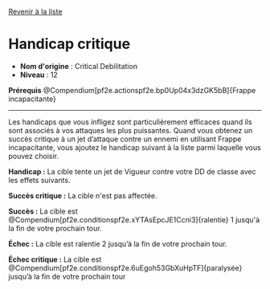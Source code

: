 [Revenir à la liste](list.md)

# Handicap critique

 * **Nom d'origine** : Critical Debilitation
 * **Niveau** : 12


<p><strong>Prérequis</strong> @Compendium[pf2e.actionspf2e.bp0Up04x3dzGK5bB]{Frappe incapacitante}</p>
<hr>
<p>Les handicaps que vous infligez sont particulièrement efficaces quand ils sont associés à vos attaques les plus puissantes. Quand vous obtenez un succès critique à un jet d’attaque contre un ennemi en utilisant Frappe incapacitante, vous ajoutez le handicap suivant à la liste parmi laquelle vous pouvez choisir.</p>
<p><strong>Handicap :</strong> La cible tente un jet de Vigueur contre votre DD de classe avec les effets suivants.</p>
<p><strong>Succès critique :</strong> La cible n'est pas affectée.</p>
<p><strong>Succès :</strong> La cible est @Compendium[pf2e.conditionspf2e.xYTAsEpcJE1Ccni3]{ralentie} 1 jusqu'à la fin de votre prochain tour.</p>
<p><strong>Échec :</strong>  La cible est ralentie 2 jusqu’à la fin de votre prochain tour.</p>
<p><strong>Échec critique :</strong> La cible est @Compendium[pf2e.conditionspf2e.6uEgoh53GbXuHpTF]{paralysée} jusqu’à la fin de votre prochain tour</p>